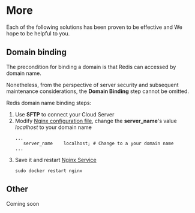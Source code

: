 # More

Each of the following solutions has been proven to be effective and We hope to be helpful to you.

## Domain binding

The precondition for binding a domain is that Redis can accessed by domain name.

Nonetheless, from the perspective of server security and subsequent maintenance considerations, the **Domain Binding** step cannot be omitted.

Redis domain name binding steps:

1. Use **SFTP** to connect your Cloud Server
2. Modify [Nginx configuration file](/stack-components.md#nginx), change the **server_name**'s value *localhost* to your domain name
   ```text
   ...
      server_name    localhost; # Change to a your domain name
   ...
   ```
3. Save it and restart [Nginx Service](/admin-services.md#nginx)
   ```
   sudo docker restart nginx
   ```

## Other

Coming soon

